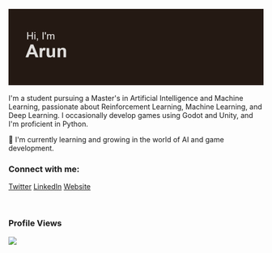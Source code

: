 ![header](header.png)

I'm a student pursuing a Master's in Artificial Intelligence and Machine Learning, passionate about Reinforcement Learning, Machine Learning, and Deep Learning. I occasionally develop games using Godot and Unity, and I'm proficient in Python.

🌱 I'm currently learning and growing in the world of AI and game development.

### Connect with me:

[Twitter](https://twitter.com/A_r_u_n_G)
[LinkedIn](https://www.linkedin.com/in/arunprakaash)
[Website](https://arunprakaash.github.io)

<br />

### Profile Views

![](https://komarev.com/ghpvc/?username=Arunprakaash)
